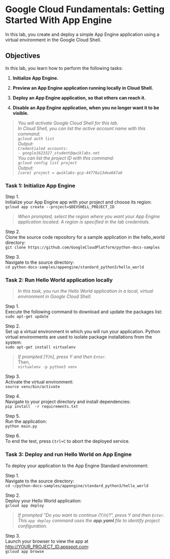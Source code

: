 # Google Cloud Fundamentals: Getting Started With App Engine

In this lab, you create and deploy a simple App Engine application using a virtual environment in the Google Cloud Shell.

## Objectives

In this lab, you learn how to perform the following tasks:

1. __Initialize App Engine.__

2. __Preview an App Engine application running locally in Cloud Shell.__

3. __Deploy an App Engine application, so that others can reach it.__

4. __Disable an App Engine application, when you no longer want it to be visible.__

> *You will activate Google Cloud Shell for this lab.  
In Cloud Shell, you can list the active account name with this command:  
`gcloud auth list`  
Output:  
`Credentialed accounts:`  
 `- google1623327_student@qwiklabs.net`  
You can list the project ID with this command:  
`gcloud config list project`  
Output:  
`[core]
project = qwiklabs-gcp-44776a13dea667a6`*

### Task 1: Initialize App Engine

Step 1.  
Initialize your App Engine app with your project and choose its region:  
`gcloud app create --project=$DEVSHELL_PROJECT_ID`  
> *When prompted, select the region where you want your App Engine application located. A region is specified in the lab credentials.*

Step 2.  
Clone the source code repository for a sample application in the hello_world directory:  
`git clone https://github.com/GoogleCloudPlatform/python-docs-samples`

Step 3.  
Navigate to the source directory:  
`cd python-docs-samples/appengine/standard_python3/hello_world`

### Task 2: Run Hello World application locally

> *In this task, you run the Hello World application in a local, virtual environment in Google Cloud Shell.*

Step 1.  
Execute the following command to download and update the packages list:  
`sudo apt-get update`  

Step 2.  
Set up a virtual environment in which you will run your application. Python virtual environments are used to isolate package installations from the system:  
`sudo apt-get install virtualenv`  
> *If prompted [Y/n], press Y and then `Enter`.*    
Then,  
`virtualenv -p python3 venv`  

Step 3.  
Activate the virtual environment:   
`source venv/bin/activate`  

Step 4.  
Navigate to your project directory and install dependencies:   
`pip install  -r requirements.txt`  

Step 5.  
Run the application:  
`python main.py`

Step 6.  
To end the test, press `Ctrl+C` to abort the deployed service.

### Task 3: Deploy and run Hello World on App Engine 

To deploy your application to the App Engine Standard environment:  

Step 1.  
Navigate to the source directory:  
`cd ~/python-docs-samples/appengine/standard_python3/hello_world`  

Step 2.  
Deploy your Hello World application:  
`gcloud app deploy`  
> *If prompted "Do you want to continue (Y/n)?", press Y and then `Enter`.*  
> *This `app deploy` command uses the __app.yaml__ file to identify project configuration.*  

Step 3.  
Launch your browser to view the app at http://YOUR_PROJECT_ID.appspot.com:  
`gcloud app browse`  
